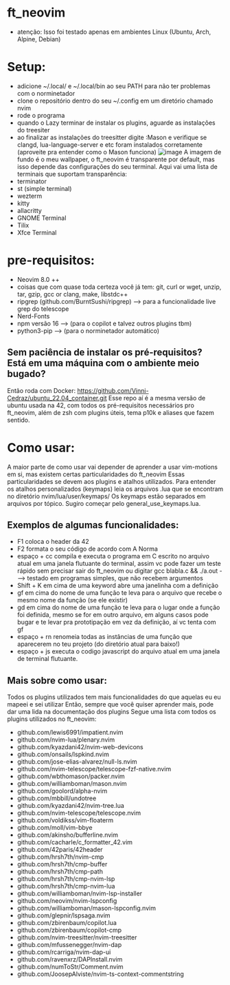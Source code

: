 
# ft_neovim

- atenção: Isso foi testado apenas em ambientes Linux (Ubuntu, Arch, Alpine, Debian)

# Setup:
- adicione ~/.local/ e ~/.local/bin ao seu PATH para não ter problemas com o norminetador
- clone o repositório dentro do seu ~/.config em um diretório chamado nvim
- rode o programa
- quando o Lazy terminar de instalar os plugins, aguarde as instalações do treesiter
- ao finalizar as instalações do treesitter digite :Mason e verifique se clangd, lua-language-server e etc foram instalados corretamente (aproveite pra entender como o Mason funciona)
![image](https://user-images.githubusercontent.com/92558763/222973781-3447be7d-9f7f-4478-b9cf-2f634586b991.png)
A imagem de fundo é o meu wallpaper, o ft_neovim é transparente por default, mas isso depende das configurações do seu terminal.
Aqui vai uma lista de terminais que suportam transparência:
- terminator
- st (simple terminal)
- wezterm 
- kitty
- allacritty
- GNOME Terminal
- Tilix
- Xfce Terminal

# pre-requisitos:

- Neovim 8.0 ++
- coisas que com quase toda certeza você já tem: git, curl or wget, unzip, tar, gzip, gcc or clang, make, libstdc++ 
- ripgrep (github.com/BurntSushi/ripgrep) --> para a funcionalidade live grep do telescope
- Nerd-Fonts
- npm versão 16 --> (para o copilot e talvez outros plugins tbm)
- python3-pip --> (para o norminetador automático)

## Sem paciência de instalar os pré-requisitos? Está em uma máquina com o ambiente meio bugado? 
Então roda com Docker: https://github.com/Vinni-Cedraz/ubuntu_22.04_container.git
Esse repo aí é a mesma versão de ubuntu usada na 42, com todos os pré-requisitos necessários pro ft_neovim, 
além de zsh com plugins úteis, tema p10k e aliases que fazem sentido.

# Como usar:

A maior parte de como usar vai depender de aprender a usar vim-motions em si, mas existem certas particularidades do ft_neovim
Essas particularidades se devem aos plugins e atalhos utilizados.
Para entender os atalhos personalizados (keymaps) leia os arquivos .lua que se encontram no diretório nvim/lua/user/keymaps/
Os keymaps estão separados em arquivos por tópico. Sugiro começar pelo general_use_keymaps.lua.

## Exemplos de algumas funcionalidades:

- F1 coloca o header da 42
- F2 formata o seu código de acordo com A Norma
- espaço + cc compila e executa o programa em C escrito no arquivo atual em uma janela flutuante do terminal, assim vc pode fazer um teste rápido sem precisar sair do ft_neovim ou digitar gcc blabla.c && ./a.out ---> testado em programas simples, que não recebem argumentos
- Shift + K em cima de uma keyword abre uma janelinha com a definição
- gf em cima do nome de uma função te leva para o arquivo que recebe o mesmo nome da função (se ele existir)
- gd em cima do nome de uma função te leva para o lugar onde a função foi definida, mesmo se for em outro arquivo, em alguns casos pode bugar e te levar pra prototipação em vez da definição, aí vc tenta com gf
- espaço + rn renomeia todas as instâncias de uma função que aparecerem no teu projeto (do diretório atual para baixo!)
- espaço + js executa o codigo javascript do arquivo atual em uma janela de terminal flutuante.

## Mais sobre como usar:
Todos os plugins utilizados tem mais funcionalidades do que aquelas eu eu mapeei e sei utilizar
Então, sempre que você quiser aprender mais, pode dar uma lida na documentação dos plugins
Segue uma lista com todos os plugins utilizados no ft_neovim:
- github.com/lewis6991/impatient.nvim
- github.com/nvim-lua/plenary.nvim
- github.com/kyazdani42/nvim-web-devicons
- github.com/onsails/lspkind.nvim
- github.com/jose-elias-alvarez/null-ls.nvim
- github.com/nvim-telescope/telescope-fzf-native.nvim
- github.com/wbthomason/packer.nvim
- github.com/williamboman/mason.nvim
- github.com/goolord/alpha-nvim
- github.com/mbbill/undotree
- github.com/kyazdani42/nvim-tree.lua
- github.com/nvim-telescope/telescope.nvim
- github.com/voldikss/vim-floaterm
- github.com/moll/vim-bbye
- github.com/akinsho/bufferline.nvim
- github.com/cacharle/c_formatter_42.vim
- github.com/42paris/42header
- github.com/hrsh7th/nvim-cmp
- github.com/hrsh7th/cmp-buffer
- github.com/hrsh7th/cmp-path
- github.com/hrsh7th/cmp-nvim-lsp
- github.com/hrsh7th/cmp-nvim-lua
- github.com/williamboman/nvim-lsp-installer
- github.com/neovim/nvim-lspconfig
- github.com/williamboman/mason-lspconfig.nvim
- github.com/glepnir/lspsaga.nvim
- github.com/zbirenbaum/copilot.lua
- github.com/zbirenbaum/copilot-cmp
- github.com/nvim-treesitter/nvim-treesitter
- github.com/mfussenegger/nvim-dap
- github.com/rcarriga/nvim-dap-ui
- github.com/ravenxrz/DAPInstall.nvim
- github.com/numToStr/Comment.nvim
- github.com/JoosepAlviste/nvim-ts-context-commentstring

